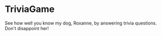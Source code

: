 # TriviaGame
See how well you know my dog, Roxanne, by answering trivia questions. Don't disappoint her!